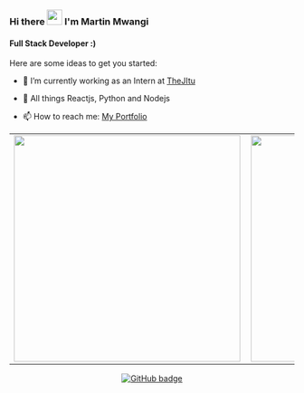 <!-- [Marville001](https://raw.githubusercontent.com/marville001/marville001/main/marville001.png) -->
### Hi there <img src="https://user-images.githubusercontent.com/5679180/79618120-0daffb80-80be-11ea-819e-d2b0fa904d07.gif" width="27px"> I'm Martin Mwangi

#### Full Stack Developer :)

Here are some ideas to get you started:

- 🔭 I’m currently working as an Intern at [TheJItu](https://thejitu.com/)
- 🌱 All things Reactjs, Python and Nodejs

- 📫 How to reach me: [My Portfolio](https://martinmwangi.netlify.app/)

<center>
  <table>
  <tr>
      <td><img width="400px" align="left" src="https://github-readme-stats.vercel.app/api?username=marville001&count_private=true&show_icons=true&theme=dark&layout=compact" /></td>
      <td><img width="400px" src="https://github-readme-streak-stats.herokuapp.com/?user=marville001&theme=dark" /></td>      
  </tr>   
  </table>
</center>
   

<p align="center">
  <a href="https://github.com/marville001?tab=followers">
    <img src="https://img.shields.io/github/followers/marville001?label=Followers&logo=GitHub&style=for-the-badge" alt="GitHub badge" />
  </a>
</p>
